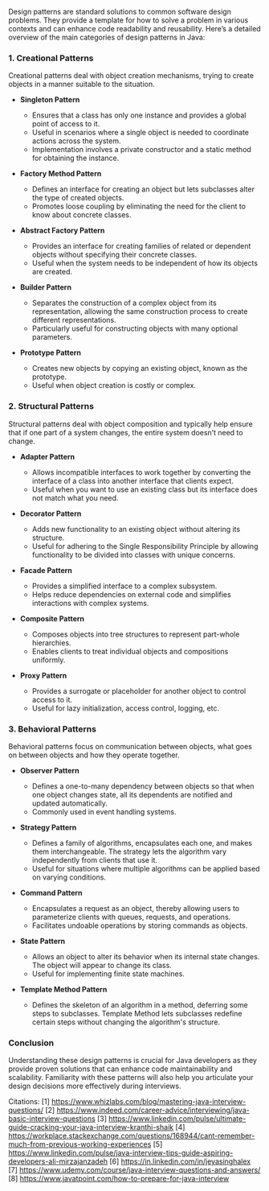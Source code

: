 Design patterns are standard solutions to common software design problems. They provide a template for how to solve a problem in various contexts and can enhance code readability and reusability. Here’s a detailed overview of the main categories of design patterns in Java:

### **1. Creational Patterns**
Creational patterns deal with object creation mechanisms, trying to create objects in a manner suitable to the situation.

- **Singleton Pattern**
  - Ensures that a class has only one instance and provides a global point of access to it.
  - Useful in scenarios where a single object is needed to coordinate actions across the system.
  - Implementation involves a private constructor and a static method for obtaining the instance.

- **Factory Method Pattern**
  - Defines an interface for creating an object but lets subclasses alter the type of created objects.
  - Promotes loose coupling by eliminating the need for the client to know about concrete classes.

- **Abstract Factory Pattern**
  - Provides an interface for creating families of related or dependent objects without specifying their concrete classes.
  - Useful when the system needs to be independent of how its objects are created.

- **Builder Pattern**
  - Separates the construction of a complex object from its representation, allowing the same construction process to create different representations.
  - Particularly useful for constructing objects with many optional parameters.

- **Prototype Pattern**
  - Creates new objects by copying an existing object, known as the prototype.
  - Useful when object creation is costly or complex.

### **2. Structural Patterns**
Structural patterns deal with object composition and typically help ensure that if one part of a system changes, the entire system doesn’t need to change.

- **Adapter Pattern**
  - Allows incompatible interfaces to work together by converting the interface of a class into another interface that clients expect.
  - Useful when you want to use an existing class but its interface does not match what you need.

- **Decorator Pattern**
  - Adds new functionality to an existing object without altering its structure.
  - Useful for adhering to the Single Responsibility Principle by allowing functionality to be divided into classes with unique concerns.

- **Facade Pattern**
  - Provides a simplified interface to a complex subsystem.
  - Helps reduce dependencies on external code and simplifies interactions with complex systems.

- **Composite Pattern**
  - Composes objects into tree structures to represent part-whole hierarchies.
  - Enables clients to treat individual objects and compositions uniformly.

- **Proxy Pattern**
  - Provides a surrogate or placeholder for another object to control access to it.
  - Useful for lazy initialization, access control, logging, etc.

### **3. Behavioral Patterns**
Behavioral patterns focus on communication between objects, what goes on between objects and how they operate together.

- **Observer Pattern**
  - Defines a one-to-many dependency between objects so that when one object changes state, all its dependents are notified and updated automatically.
  - Commonly used in event handling systems.

- **Strategy Pattern**
  - Defines a family of algorithms, encapsulates each one, and makes them interchangeable. The strategy lets the algorithm vary independently from clients that use it.
  - Useful for situations where multiple algorithms can be applied based on varying conditions.

- **Command Pattern**
  - Encapsulates a request as an object, thereby allowing users to parameterize clients with queues, requests, and operations.
  - Facilitates undoable operations by storing commands as objects.

- **State Pattern**
  - Allows an object to alter its behavior when its internal state changes. The object will appear to change its class.
  - Useful for implementing finite state machines.

- **Template Method Pattern**
  - Defines the skeleton of an algorithm in a method, deferring some steps to subclasses. Template Method lets subclasses redefine certain steps without changing the algorithm's structure.
  
### **Conclusion**
Understanding these design patterns is crucial for Java developers as they provide proven solutions that can enhance code maintainability and scalability. Familiarity with these patterns will also help you articulate your design decisions more effectively during interviews.

Citations:
[1] https://www.whizlabs.com/blog/mastering-java-interview-questions/
[2] https://www.indeed.com/career-advice/interviewing/java-basic-interview-questions
[3] https://www.linkedin.com/pulse/ultimate-guide-cracking-your-java-interview-kranthi-shaik
[4] https://workplace.stackexchange.com/questions/168944/cant-remember-much-from-previous-working-experiences
[5] https://www.linkedin.com/pulse/java-interview-tips-guide-aspiring-developers-ali-mirzajanzadeh
[6] https://in.linkedin.com/in/jeyasinghalex
[7] https://www.udemy.com/course/java-interview-questions-and-answers/
[8] https://www.javatpoint.com/how-to-prepare-for-java-interview